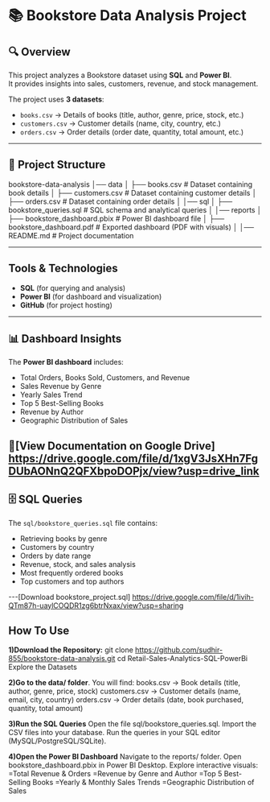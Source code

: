 
# 📚 Bookstore Data Analysis Project

## 🔍 Overview
This project analyzes a Bookstore dataset using **SQL** and **Power BI**.  
It provides insights into sales, customers, revenue, and stock management.

The project uses **3 datasets**:
- `books.csv` → Details of books (title, author, genre, price, stock, etc.)
- `customers.csv` → Customer details (name, city, country, etc.)
- `orders.csv` → Order details (order date, quantity, total amount, etc.)

---

## 📂 Project Structure
bookstore-data-analysis
│── data
│   ├── books.csv             # Dataset containing book details
│   ├── customers.csv         # Dataset containing customer details
│   ├── orders.csv            # Dataset containing order details
│
│── sql
│   ├── bookstore_queries.sql # SQL schema and analytical queries
│
│── reports
│   ├── bookstore_dashboard.pbix  # Power BI dashboard file
│   ├── bookstore_dashboard.pdf   # Exported dashboard (PDF with visuals)
│
│── README.md                 # Project documentation

---

##  Tools & Technologies
- **SQL** (for querying and analysis)
- **Power BI** (for dashboard and visualization)
- **GitHub** (for project hosting)

---

## 📊 Dashboard Insights
The **Power BI dashboard** includes:
- Total Orders, Books Sold, Customers, and Revenue
- Sales Revenue by Genre
- Yearly Sales Trend
- Top 5 Best-Selling Books
- Revenue by Author
- Geographic Distribution of Sales

📄[View Documentation on Google Drive] https://drive.google.com/file/d/1xgV3JsXHn7FgDUbAONnQ2QFXbpoDOPjx/view?usp=drive_link
---

## 🗄 SQL Queries
The `sql/bookstore_queries.sql` file contains:
- Retrieving books by genre
- Customers by country
- Orders by date range
- Revenue, stock, and sales analysis
- Most frequently ordered books
- Top customers and top authors

---[Download bookstore_project.sql] https://drive.google.com/file/d/1ivih-QTm87h-uaylCOQDR1zg6btrNxax/view?usp=sharing

## How To Use
**1)Download the Repository:** git clone https://github.com/sudhir-855/bookstore-data-analysis.git
cd Retail-Sales-Analytics-SQL-PowerBi
Explore the Datasets

**2)Go to the data/ folder**. You will find:
books.csv → Book details (title, author, genre, price, stock)
customers.csv → Customer details (name, email, city, country)
orders.csv → Order details (date, book purchased, quantity, total amount)

**3)Run the SQL Queries**
Open the file sql/bookstore_queries.sql.
Import the CSV files into your database.
Run the queries in your SQL editor (MySQL/PostgreSQL/SQLite).

**4)Open the Power BI Dashboard**
Navigate to the reports/ folder.
Open bookstore_dashboard.pbix in Power BI Desktop.
Explore interactive visuals:
=Total Revenue & Orders
=Revenue by Genre and Author
=Top 5 Best-Selling Books
=Yearly & Monthly Sales Trends
=Geographic Distribution of Sales

